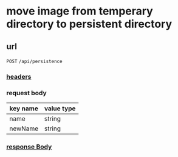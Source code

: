 # move image from temperary directory to persistent directory

## url

`POST` `/api/persistence`

### [headers](../request/headers.html)

### request body

key name | value type
--- | ---
name | string
newName | string

### [response Body](../response.html)
